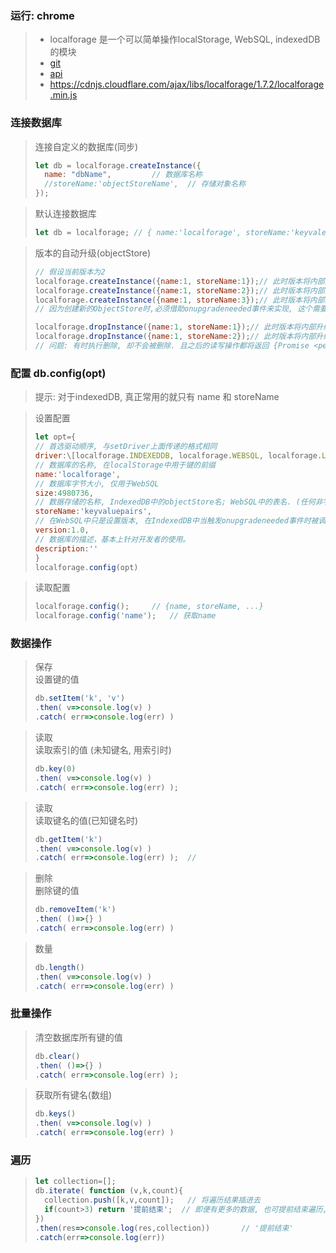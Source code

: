 ### 运行: chrome
> * localforage 是一个可以简单操作localStorage, WebSQL, indexedDB 的模块
> * [git](https://github.com/localForage/localForage)<br>
> * [api](https://localforage.github.io/localForage/#multiple-instances-createinstance)
> * https://cdnjs.cloudflare.com/ajax/libs/localforage/1.7.2/localforage.min.js


### 连接数据库

> 连接自定义的数据库(同步)
> ```javascript
> let db = localforage.createInstance({
> 	name: "dbName",			// 数据库名称
> 	//storeName:'objectStoreName',	// 存储对象名称
> });
> ```

> 默认连接数据库
> ```javascript
> let db = localforage;	// { name:'localforage', storeName:'keyvalepairs' }
> ```

> 版本的自动升级(objectStore)
> ```javascript
> // 假设当前版本为2
> localforage.createInstance({name:1, storeName:1});// 此时版本将内部升级为3
> localforage.createInstance({name:1, storeName:2});// 此时版本将内部升级为4
> localforage.createInstance({name:1, storeName:3});// 此时版本将内部升级为5
> // 因为创建新的ObjectStore时,必须借助onupgradeneeded事件来实现, 这个需要升级版本
> 
> localforage.dropInstance({name:1, storeName:1});// 此时版本将内部升级为6
> localforage.dropInstance({name:1, storeName:2});// 此时版本将内部升级为7
> // 问题: 有时执行删除, 却不会被删除. 且之后的读写操作都将返回 {Promise <pending>}
> ```

### 配置 db.config(opt)
>  提示: 对于indexedDB, 真正常用的就只有 name 和 storeName

> 设置配置
> ```javascript
> let opt={
> // 首选驱动顺序, 与setDriver上面传递的格式相同
> driver:\[localforage.INDEXEDDB, localforage.WEBSQL, localforage.LOCALSTORAG\],
> // 数据库的名称, 在localStorage中用于键的前缀
> name:'localforage',
> // 数据库字节大小, 仅用于WebSQL
> size:4980736,
> // 数据存储的名称, IndexedDB中的objectStore名; WebSQL中的表名. (任何非字母数字字符都将转换为下划线)
> storeName:'keyvaluepairs',
> // 在WebSQL中只是设置版本, 在IndexedDB中当触发onupgradeneeded事件时被调用
> version:1.0,
> // 数据库的描述，基本上针对开发者的使用。
> description:''
> }
> localforage.config(opt)

> 读取配置
> ```Javascript
> localforage.config();		// {name, storeName, ...}
> localforage.config('name');	// 获取name
> ```

### 数据操作

> 保存<br>
> 设置键的值
> ```javascript
> db.setItem('k', 'v')
> .then( v=>console.log(v) )
> .catch( err=>console.log(err) )
> ```

> 读取<br>
> 读取索引的值 (未知键名, 用索引时)
> ```javascript
> db.key(0)
> .then( v=>console.log(v) )
> .catch( err=>console.log(err) );
> ```

> 读取<br>
> 读取键名的值(已知键名时)
> ```javascript
> db.getItem('k')
> .then( v=>console.log(v) )
> .catch( err=>console.log(err) );	// 
> ```

> 删除<br>
> 删除键的值
> ```javascript
> db.removeItem('k')
> .then( ()=>{} )
> .catch( err=>console.log(err) )
> ```

> 数量<br>
>  ```javascript
> db.length()
> .then( v=>console.log(v) )
> .catch( err=>console.log(err) )
> ```

### 批量操作

> 清空数据库所有键的值 
> ```javascript
> db.clear()
> .then( ()=>{} )
> .catch( err=>console.log(err) );
> ```

> 获取所有键名(数组)
> ```javascript
> db.keys()
> .then( v=>console.log(v) )
> .catch( err=>console.log(err) )
> ```




### 遍历
> ```javascript
> let collection=[];
> db.iterate( function (v,k,count){
> 	collection.push([k,v,count]);	// 将遍历结果插进去
> 	if(count>3) return '提前结束';	// 即便有更多的数据, 也可提前结束遍历, 反馈目前结果
> })
> .then(res=>console.log(res,collection))		// '提前结束'
> .catch(err=>console.log(err))
> ```
